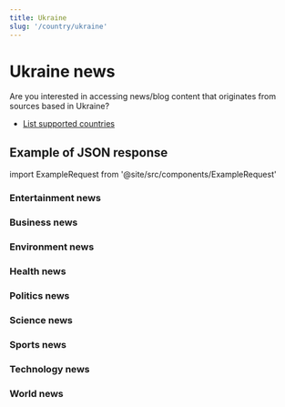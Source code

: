 ```yaml
---
title: Ukraine
slug: '/country/ukraine'
---
```


# Ukraine news

Are you interested in accessing news/blog content that originates from sources based in Ukraine?

- [List supported countries](/get-articles/countries)

## Example of JSON response

import ExampleRequest from '@site/src/components/ExampleRequest'

### Entertainment news
<ExampleRequest url="https://api.apitube.io/v1/news/articles-demo?limit=2&category=news/Arts_and_Entertainment&country=ua"></ExampleRequest>

### Business news
<ExampleRequest url="https://api.apitube.io/v1/news/articles-demo?limit=2&category=news/Business&country=ua"></ExampleRequest>

### Environment news
<ExampleRequest url="https://api.apitube.io/v1/news/articles-demo?limit=2&category=news/Environment&country=ua"></ExampleRequest>

### Health news
<ExampleRequest url="https://api.apitube.io/v1/news/articles-demo?limit=2&category=news/Health&country=ua"></ExampleRequest>

### Politics news
<ExampleRequest url="https://api.apitube.io/v1/news/articles-demo?limit=2&category=news/Politics&country=ua"></ExampleRequest>

### Science news
<ExampleRequest url="https://api.apitube.io/v1/news/articles-demo?limit=2&category=news/Science&country=ua"></ExampleRequest>

### Sports news
<ExampleRequest url="https://api.apitube.io/v1/news/articles-demo?limit=2&category=news/Sports&country=ua"></ExampleRequest>

### Technology news
<ExampleRequest url="https://api.apitube.io/v1/news/articles-demo?limit=2&category=news/Technology&country=ua"></ExampleRequest>

### World news
<ExampleRequest url="https://api.apitube.io/v1/news/articles-demo?limit=2&category=news/World&country=ua"></ExampleRequest>


